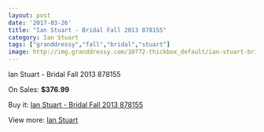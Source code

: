 ```yaml
---
layout: post
date: '2017-03-26'
title: "Ian Stuart - Bridal Fall 2013 878155"
category: Ian Stuart
tags: ["granddressy","fall","bridal","stuart"]
image: http://img.granddressy.com/10772-thickbox_default/ian-stuart-bridal-fall-2013-878155.jpg
---
```

Ian Stuart - Bridal Fall 2013 878155

On Sales: **$376.99**
<a href="https://www.granddressy.com/en/ian-stuart/9890-ian-stuart-bridal-fall-2013-878155.html"><amp-img layout="responsive" width="600" height="600" src="//img.granddressy.com/10772-thickbox_default/ian-stuart-bridal-fall-2013-878155.jpg" alt="Ian Stuart - Bridal Fall 2013 878155 0" /></a>

Buy it: [Ian Stuart - Bridal Fall 2013 878155](https://www.granddressy.com/en/ian-stuart/9890-ian-stuart-bridal-fall-2013-878155.html "Ian Stuart - Bridal Fall 2013 878155")

View more: [Ian Stuart](https://www.granddressy.com/en/123-ian-stuart "Ian Stuart")